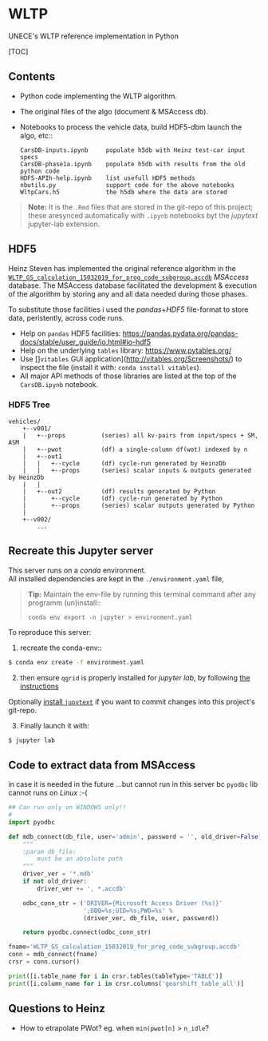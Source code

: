 # WLTP
UNECE's WLTP reference implementation in Python

[TOC]

## Contents
- Python code implementing the WLTP algorithm.
- The original files of the algo (document & MSAccess db).
- Notebooks to process the vehicle data, build HDF5-dbm launch the algo, etc::

      CarsDB-inputs.ipynb     populate h5db with Heinz test-car input specs 
      CarsDB-phase1a.ipynb    populate h5db with results from the old python code
      HDF5-APIh-help.ipynb    list usefull HDF5 methods
      nbutils.py              support code for the above notebooks
      WltpCars.h5             the h5db where the data are stored
      
> **Note:**
> It is the `.Rmd` files that are stored in the git-repo of this project;
> these aresynced  automatically with `.ipynb` notebooks byt the *jupytext*
> jupyter-lab extension.


## HDF5
Heinz Steven has implemented the original reference algorithm in the [`WLTP_GS_calculation_15032019_for_prog_code_subgroup.accdb`](./WLTP_GS_calculation_15032019_for_prog_code_subgroup.accdb) *MSAccess* database.
The MSAccess database facilitated the development & execution of the algorithm 
by storing any and all data needed during those phases.

To substitute those facilities i used the *pandas*+*HDF5* file-format to store data, 
peristently, across code runs.

- Help on `pandas` HDF5 facilities: https://pandas.pydata.org/pandas-docs/stable/user_guide/io.html#io-hdf5
- Help on the underlying `tables` library: https://www.pytables.org/
- Use []`vitables` GUI application](http://vitables.org/Screenshots/)
  to inspect the file (install it with: `conda install vitables`). 
- All major API methods of those libraries are listed  at the top 
  of the `CarsDB.ipynb` notebook.

### HDF5 Tree
```
vehicles/
    +--v001/
    |   +--props          (series) all kv-pairs from input/specs + SM, ASM
    |   +--pwot           (df) a single-column df(wot) indexed by n
    |   +--out1
    |   |   +--cycle      (df) cycle-run generated by HeinzDb
    |   |   +--props      (series) scalar inputs & outputs generated by HeinzDb
    |   |
    |   +--out2           (df) results generated by Python
    |       +--cycle      (df) cycle-run generated by Python 
    |       +--props      (series) scalar outputs generated by Python
    |
    +--v002/
        ...
```

## Recreate this Jupyter server
This server runs on a *conda* environment.  
All installed dependencies are kept in the `./environment.yaml` file,

> **Tip:**
> Maintain the env-file by running this terminal command after any programm (un)install::
>     
>     conda env export -n jupyter > environment.yaml 

To reproduce this server:

1. recreate the conda-env::

  ```bash
  $ conda env create -f environment.yaml
  ```

2. then ensure `qgrid` is properly installed for *jupyter lab*,
  by following [the instructions](https://github.com/quantopian/qgrid#installation)
  
  Optionally [install `jupytext`](https://github.com/mwouts/jupytext) if you want 
  to commit changes into this project's git-repo.

3. Finally launch it with:

  ```bash
  $ jupyter lab
  ```


## Code to extract data from MSAccess

in case it is needed in the future
...but cannot run in this server bc `pyodbc` lib cannot runs on *Linux* :-( 

```python
## Can run only on WINDOWS only!!
#
import pyodbc

def mdb_connect(db_file, user='admin', password = '', old_driver=False):
    """
    :param db_file:
        must be an absolute path
    """
    driver_ver = '*.mdb'
    if not old_driver:
        driver_ver += ', *.accdb'

    odbc_conn_str = ('DRIVER={Microsoft Access Driver (%s)}'
                     ';DBQ=%s;UID=%s;PWD=%s' %
                     (driver_ver, db_file, user, password))

    return pyodbc.connect(odbc_conn_str)

fname='WLTP_GS_calculation_15032019_for_prog_code_subgroup.accdb'
conn = mdb_connect(fname)
crsr = conn.cursor()

print([i.table_name for i in crsr.tables(tableType='TABLE')]
print([i.column_name for i in crsr.columns('gearshift_table_all')]
```

## Questions to Heinz
- How to etrapolate PWot?  eg. when `min(pwot[n]` > `n_idle`?
